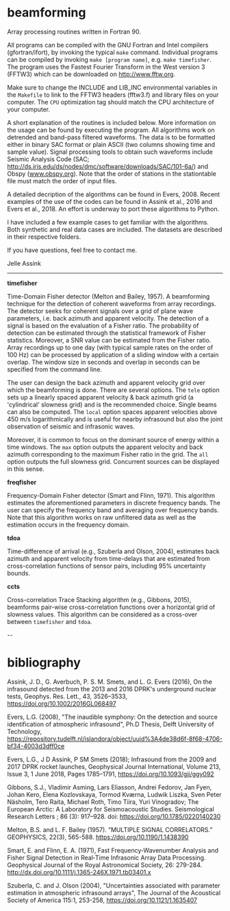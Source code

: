 # beamforming

Array processing routines written in Fortran 90. 

All programs can be compiled with the GNU Fortran and Intel compilers (gfortran/ifort), by invoking the typical ``make`` command. Individual programs can be compiled by invoking ``make [program name]``, e.g. ``make timefisher``. The program uses the Fastest Fourier Transform in the West version 3 (FFTW3) which can be downloaded on http://www.fftw.org. 

Make sure to change the INCLUDE and LIB_INC environmental variables in the ``Makefile`` to link to the FFTW3 headers (fftw3.f) and library files on your computer. The ``CPU`` optimization tag should match the CPU architecture of your computer.
  
A short explanation of the routines is included below. More information on the usage can be found by executing the program. All algorithms work on detrended and band-pass filtered waveforms. The data is to be formatted either in binary SAC format or plain ASCII (two columns showing time and sample value). Signal processing tools to obtain such waveforms include Seismic Analysis Code (SAC; http://ds.iris.edu/ds/nodes/dmc/software/downloads/SAC/101-6a/) and Obspy (www.obspy.org). Note that the order of stations in the stationtable file must match the order of input files.

A detailed decription of the algorithms can be found in Evers, 2008. Recent examples of the use of the codes can be found in Assink et al., 2016 and Evers et al., 2018. An effort is underway to port these algorithms to Python. 

I have included a few example cases to get familiar with the algorithms. Both synthetic and real data cases are included. The datasets are described in their respective folders.

If you have questions, feel free to contact me.

Jelle Assink

---

**timefisher**

Time-Domain Fisher detector (Melton and Bailey, 1957). A beamforming technique for the detection of coherent waveforms from array recordings. The detector seeks for coherent signals over a grid of plane wave parameters, i.e. back azimuth and apparent velocity. The detection of a signal is based on the evaluation of a Fisher ratio. The probability of detection can be estimated through the statistical framework of Fisher statistics. Moreover, a SNR value can be estimated from the Fisher ratio. Array recordings up to one day (with typical sample rates on the order of 100 Hz) can be processed by application of a sliding window with a certain overlap. The window size in seconds and overlap in seconds can be specified from the command line.

The user can design the back azimuth and apparent velocity grid over which the beamforming is done. There are several options. The ``tele`` option sets up a linearly spaced apparent velocity & back azimuth grid (a 'cylindrical' slowness grid) and is the recommended choice. Single beams can also be computed. The ``local`` option spaces apparent velocities above 450 m/s logarithmically and is useful for nearby infrasound but also the joint observation of seismic and infrasonic waves. 

Moreover, it is common to focus on the dominant source of energy within a time windows. The ``max`` option outputs the apparent velocity and back azimuth corresponding to the maximum Fisher ratio in the grid. The ``all`` option outputs the full slowness grid. Concurrent sources can be displayed in this sense.

**freqfisher**

Frequency-Domain Fisher detector (Smart and Flinn, 1971). This algorithm estimates the aforementioned parameters in discrete frequency bands. The user can specify the frequency band and averaging over frequency bands. Note that this algorithm works on raw unfiltered data as well as the estimation occurs in the frequency domain.

**tdoa**

Time-difference of arrival (e.g., Szuberla and Olson, 2004), estimates back azimuth and apparent velocity from time-delays that are estimated from cross-correlation functions of sensor pairs, including 95% uncertainty bounds.

**ccts**

Cross-correlation Trace Stacking algorithm (e.g., Gibbons, 2015), beamforms pair-wise cross-correlation functions over a horizontal grid of slowness values. This algorithm can be considered as a cross-over between ``timefisher`` and ``tdoa``.

--

# bibliography

Assink, J. D., G. Averbuch, P. S. M. Smets, and L. G. Evers (2016), On the infrasound detected from the 2013 and 2016 DPRK's underground nuclear tests, Geophys. Res. Lett., 43, 3526–3533, https://doi.org/10.1002/2016GL068497 

Evers, L.G. (2008), "The inaudible symphony: On the detection and source identification of atmospheric infrasound", Ph.D Thesis, Delft University of Technology, https://repository.tudelft.nl/islandora/object/uuid%3A4de38d6f-8f68-4706-bf34-4003d3dff0ce

Evers, L.G., J D Assink, P SM Smets (2018); Infrasound from the 2009 and 2017 DPRK rocket launches, Geophysical Journal International, Volume 213, Issue 3, 1 June 2018, Pages 1785–1791, https://doi.org/10.1093/gji/ggy092

Gibbons, S.J., Vladimir Asming, Lars Eliasson, Andrei Fedorov, Jan Fyen, Johan Kero, Elena Kozlovskaya, Tormod Kværna, Ludwik Liszka, Sven Peter Näsholm, Tero Raita, Michael Roth, Timo Tiira, Yuri Vinogradov; The European Arctic: A Laboratory for Seismoacoustic Studies. Seismological Research Letters ; 86 (3): 917–928. doi: https://doi.org/10.1785/0220140230

Melton, B.S. and L. F. Bailey (1957). ”MULTIPLE SIGNAL CORRELATORS.” GEOPHYSICS, 22(3), 565-588.
https://doi.org/10.1190/1.1438390

Smart, E. and Flinn, E. A. (1971), Fast Frequency‐Wavenumber Analysis and Fisher Signal Detection in Real‐Time Infrasonic Array Data Processing. Geophysical Journal of the Royal Astronomical Society, 26: 279-284. http://dx.doi.org/10.1111/j.1365-246X.1971.tb03401.x

Szuberla, C. and J. Olson (2004), "Uncertainties associated with parameter estimation in atmospheric infrasound arrays", The Journal of the Acoustical Society of America 115:1, 253-258, https://doi.org/10.1121/1.1635407

